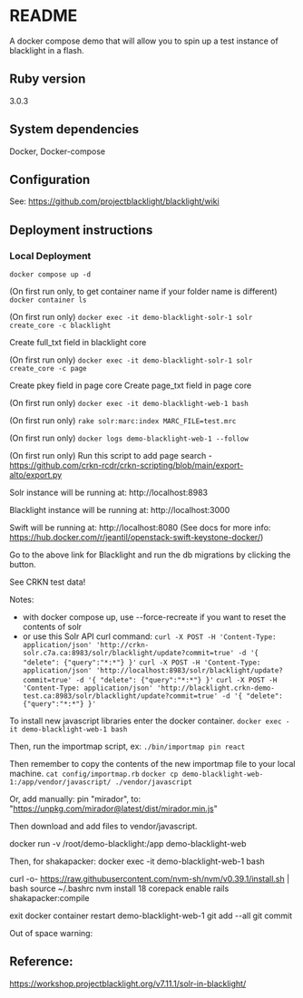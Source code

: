# README

A docker compose demo that will allow you to spin up a test instance of blacklight in a flash.

## Ruby version
3.0.3

## System dependencies
Docker, Docker-compose

## Configuration
See: https://github.com/projectblacklight/blacklight/wiki

## Deployment instructions

### Local Deployment

`docker compose up -d`

(On first run only, to get container name if your folder name is different) `docker container ls`

(On first run only) `docker exec -it demo-blacklight-solr-1 solr create_core -c blacklight`

Create full_txt field in blacklight core

(On first run only) `docker exec -it demo-blacklight-solr-1 solr create_core -c page`

Create pkey field in page core
Create page_txt field in page core

(On first run only) `docker exec -it demo-blacklight-web-1 bash`

(On first run only)
`rake solr:marc:index MARC_FILE=test.mrc`

(On first run only) `docker logs demo-blacklight-web-1 --follow`

(On first run only) Run this script to add page search - https://github.com/crkn-rcdr/crkn-scripting/blob/main/export-alto/export.py

Solr instance will be running at:
http://localhost:8983

Blacklight instance will be running at:
http://localhost:3000

Swift will be running at:
http://localhost:8080
(See docs for more info: https://hub.docker.com/r/jeantil/openstack-swift-keystone-docker/)

Go to the above link for Blacklight and run the db migrations by clicking the button.

See CRKN test data!

Notes: 
* with docker compose up, use --force-recreate if you want to reset the contents of solr
* or use this Solr API curl command:
`curl -X POST -H 'Content-Type: application/json' 'http://crkn-solr.c7a.ca:8983/solr/blacklight/update?commit=true' -d '{ "delete": {"query":"*:*"} }'`
`curl -X POST -H 'Content-Type: application/json' 'http://localhost:8983/solr/blacklight/update?commit=true' -d '{ "delete": {"query":"*:*"} }'`
`curl -X POST -H 'Content-Type: application/json' 'http://blacklight.crkn-demo-test.ca:8983/solr/blacklight/update?commit=true' -d '{ "delete": {"query":"*:*"} }'`


To install new javascript libraries enter the docker container.
`docker exec -it demo-blacklight-web-1 bash`

Then, run the importmap script, ex:
`./bin/importmap pin react`


Then remember to copy the contents of the new importmap file to your local machine.
`cat config/importmap.rb`
`docker cp demo-blacklight-web-1:/app/vendor/javascript/ ./vendor/javascript`

Or, add manually:
pin "mirador", to: "https://unpkg.com/mirador@latest/dist/mirador.min.js"

Then download and add files to vendor/javascript.

docker run -v /root/demo-blacklight:/app demo-blacklight-web

Then, for shakapacker:
docker exec -it demo-blacklight-web-1 bash

curl -o- https://raw.githubusercontent.com/nvm-sh/nvm/v0.39.1/install.sh | bash
source ~/.bashrc
nvm install 18
corepack enable
rails shakapacker:compile

exit
docker container restart demo-blacklight-web-1
git add --all 
git commit

Out of space warning:


## Reference:
https://workshop.projectblacklight.org/v7.11.1/solr-in-blacklight/